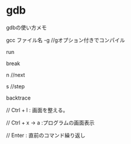 # gdb
gdbの使い方メモ

gcc ファイル名 -g  //gオプション付きでコンパイル

run

break

n //next

s //step

backtrace

// Ctrl + l : 画面を整える。

// Ctrl + x -> a :プログラムの画面表示

// Enter : 直前のコマンド繰り返し
